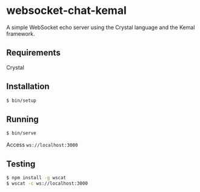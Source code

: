 # websocket-chat-kemal

A simple WebSocket echo server using the Crystal language and the Kemal framework.

## Requirements

Crystal

## Installation

```bash
$ bin/setup
```

## Running

```bash
$ bin/serve
```

Access `ws://localhost:3000`

## Testing

```bash
$ npm install -g wscat
$ wscat -c ws://localhost:3000
```
